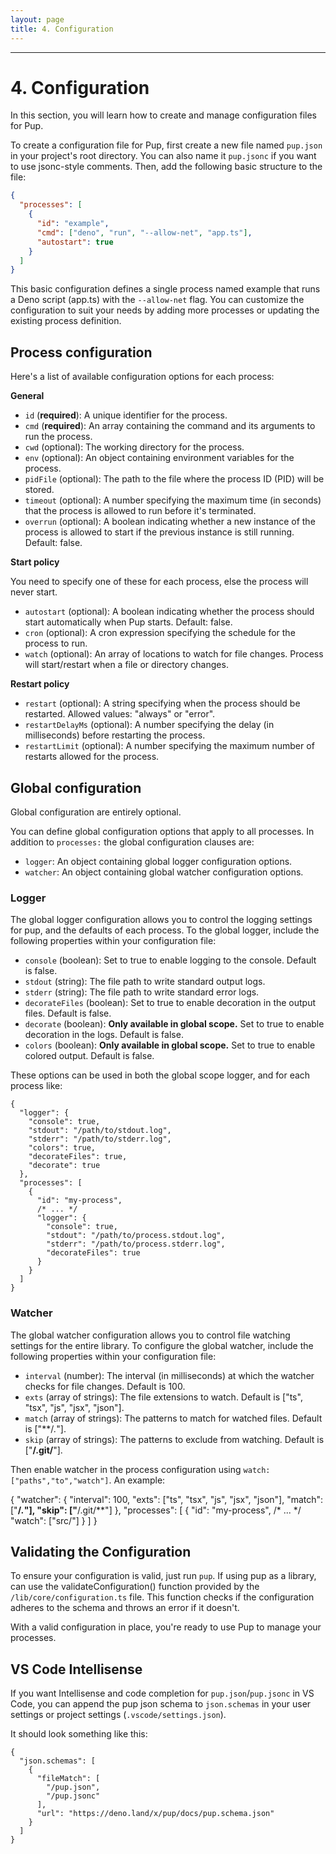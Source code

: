```yaml
---
layout: page
title: 4. Configuration
---
```


***

# 4. Configuration

In this section, you will learn how to create and manage configuration files for Pup.

To create a configuration file for Pup, first create a new file named `pup.json` in your project's root directory. You can also name it `pup.jsonc` if you want to use jsonc-style comments. Then, add
the following basic structure to the file:

```json
{
  "processes": [
    {
      "id": "example",
      "cmd": ["deno", "run", "--allow-net", "app.ts"],
      "autostart": true
    }
  ]
}
```

This basic configuration defines a single process named example that runs a Deno script (app.ts) with the `--allow-net` flag. You can customize the configuration to suit your needs by adding more
processes or updating the existing process definition.

## Process configuration

Here's a list of available configuration options for each process:

**General**

- `id` (**required**): A unique identifier for the process.
- `cmd` (**required**): An array containing the command and its arguments to run the process.
- `cwd` (optional): The working directory for the process.
- `env` (optional): An object containing environment variables for the process.
- `pidFile` (optional): The path to the file where the process ID (PID) will be stored.
- `timeout` (optional): A number specifying the maximum time (in seconds) that the process is allowed to run before it's terminated.
- `overrun` (optional): A boolean indicating whether a new instance of the process is allowed to start if the previous instance is still running. Default: false.

**Start policy**

You need to specify one of these for each process, else the process will never start.

- `autostart` (optional): A boolean indicating whether the process should start automatically when Pup starts. Default: false.
- `cron` (optional): A cron expression specifying the schedule for the process to run.
- `watch` (optional): An array of locations to watch for file changes. Process will start/restart when a file or directory changes.

**Restart policy**

- `restart` (optional): A string specifying when the process should be restarted. Allowed values: "always" or "error".
- `restartDelayMs` (optional): A number specifying the delay (in milliseconds) before restarting the process.
- `restartLimit` (optional): A number specifying the maximum number of restarts allowed for the process.

## Global configuration

Global configuration are entirely optional.

You can define global configuration options that apply to all processes. In addition to `processes:` the global configuration clauses are:

- `logger`: An object containing global logger configuration options.
- `watcher`: An object containing global watcher configuration options.

### Logger

The global logger configuration allows you to control the logging settings for pup, and the defaults of each process. To the global logger, include the following properties within your configuration
file:

- `console` (boolean): Set to true to enable logging to the console. Default is false.
- `stdout` (string): The file path to write standard output logs.
- `stderr` (string): The file path to write standard error logs.
- `decorateFiles` (boolean): Set to true to enable decoration in the output files. Default is false.
- `decorate` (boolean): **Only available in global scope.** Set to true to enable decoration in the logs. Default is false.
- `colors` (boolean): **Only available in global scope.** Set to true to enable colored output. Default is false.

These options can be used in both the global scope logger, and for each process like:

```jsonc
{
  "logger": {
    "console": true,
    "stdout": "/path/to/stdout.log",
    "stderr": "/path/to/stderr.log",
    "colors": true,
    "decorateFiles": true,
    "decorate": true
  },
  "processes": [
    {
      "id": "my-process",
      /* ... */
      "logger": {
        "console": true,
        "stdout": "/path/to/process.stdout.log",
        "stderr": "/path/to/process.stderr.log",
        "decorateFiles": true
      }
    }
  ]
}
```

### Watcher

The global watcher configuration allows you to control file watching settings for the entire library. To configure the global watcher, include the following properties within your configuration file:

- `interval` (number): The interval (in milliseconds) at which the watcher checks for file changes. Default is 100.
- `exts` (array of strings): The file extensions to watch. Default is ["ts", "tsx", "js", "jsx", "json"].
- `match` (array of strings): The patterns to match for watched files. Default is ["**/_._"].
- `skip` (array of strings): The patterns to exclude from watching. Default is ["**/.git/**"].

Then enable watcher in the process configuration using `watch: ["paths","to","watch"]`. An example:

{ "watcher": { "interval": 100, "exts": ["ts", "tsx", "js", "jsx", "json"], "match": ["**/_._"], "skip": ["**/.git/**"] }, "processes": [ { "id": "my-process", /* ... */ "watch": ["src/"] } ] }

## Validating the Configuration

To ensure your configuration is valid, just run `pup`. If using pup as a library, can use the validateConfiguration() function provided by the `/lib/core/configuration.ts` file. This function checks
if the configuration adheres to the schema and throws an error if it doesn't.

With a valid configuration in place, you're ready to use Pup to manage your processes.

## VS Code Intellisense

If you want Intellisense and code completion for `pup.json`/`pup.jsonc` in VS Code, you can append the pup json schema to `json.schemas` in your user settings or project settings
(`.vscode/settings.json`).

It should look something like this:

```jsonc
{
  "json.schemas": [
    {
      "fileMatch": [
        "/pup.json",
        "/pup.jsonc"
      ],
      "url": "https://deno.land/x/pup/docs/pup.schema.json"
    }
  ]
}
```
